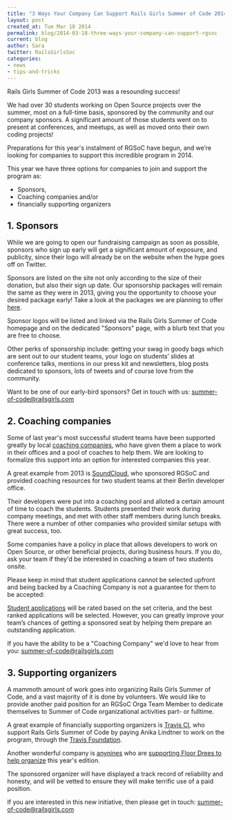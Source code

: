 ```yaml
---
title: "3 Ways Your Company Can Support Rails Girls Summer of Code 2014"
layout: post
created_at: Tue Mar 18 2014
permalink: blog/2014-03-18-three-ways-your-company-can-support-rgsoc
current: blog
author: Sara
twitter: RailsGirlsSoc
categories:
- news
- tips-and-tricks
---
```



Rails Girls Summer of Code 2013 was a resounding success!

We had over 30 students working on Open Source projects over the summer, most
on a full-time basis, sponsored by the community and our company sponsors. A
significant amount of those students went on to present at conferences, and
meetups, as well as moved onto their own coding projects!

Preparations for this year's instalment of RGSoC have begun, and we’re looking
for companies to support this incredible program in 2014.

This year we have three options for companies to join and support the program
as:

+ Sponsors,
+ Coaching companies and/or
+ financially supporting organizers

## 1. Sponsors

While we are going to open our fundraising campaign as soon as possible,
sponsors who sign up early will get a significant amount of exposure, and
publicity, since their logo will already be on the website when the hype goes
off on Twitter.

Sponsors are listed on the site not only according to the size of their
donation, but also their sign up date. Our sponsorship packages will remain the
same as they were in 2013, giving you the opportunity to choose your desired
package early! Take a look at the packages we are planning to offer
[here](http://railsgirlssummerofcode.org/sponsors/).

Sponsor logos will be listed and linked via the Rails Girls Summer of Code
homepage and on the dedicated "Sponsors" page, with a blurb text that you are
free to choose.

Other perks of sponsorship include: getting your swag in goody bags which are
sent out to our student teams, your logo on students’ slides at conference
talks, mentions in our press kit and newsletters, blog posts dedicated to
sponsors, lots of tweets and of course love from the community.

Want to be one of our early-bird sponsors? Get in touch with us:
[summer-of-code@railsgirls.com](mailto:summer-of-code@railsgirls.com)

## 2. Coaching companies

Some of last year's most successful student teams have been supported greatly
by local [coaching companies](http://railsgirlssummerofcode.org/guide/coaching-company),
who have given them a place to work in their offices and a pool of coaches to
help them. We are looking to formalize this support into an option for
interested companies this year.

A great example from 2013 is
[SoundCloud](http://blog.soundcloud.com/2013/07/19/rails-girls-summer-of-code-welcoming-nicole-and-laura),
who sponsored RGSoC and provided coaching resources for two student teams at
their Berlin developer office.

Their developers were put into a coaching pool and alloted a certain amount of
time to coach the students. Students presented their work during company
meetings, and met with other staff members during lunch breaks. There were a
number of other companies who provided similar setups with great success, too.

Some companies have a policy in place that allows developers to work on Open Source,
or other beneficial projects, during business hours. If you do, ask your team
if they'd be interested in coaching a team of two students onsite.

Please keep in mind that student applications cannot be selected upfront and
being backed by a Coaching Company is not a guarantee for them to be accepted:

[Student applications](http://railsgirlssummerofcode.org/students/application)
will be rated based on the set criteria, and the best ranked applications will
be selected. However, you can greatly improve your team’s chances of getting a
sponsored seat by helping them prepare an outstanding application.


If you have the ability to be a "Coaching Company" we'd love to hear from you:
[summer-of-code@railsgirls.com](mailto:summer-of-code@railsgirls.com)

## 3. Supporting organizers

A mammoth amount of work  goes into organizing Rails Girls Summer of Code, and
a vast majority of it is done by volunteers. We would like to provide another
paid position for an RGSoC Orga Team Member to dedicate themselves to Summer of
Code organizational activities part- or fulltime.

A great example of financially supporting organizers is [Travis CI](http://travis-ci.com),
who support Rails Girls Summer of Code by paying Anika Lindtner to work on the
program, through the [Travis Foundation](http://foundation.travis-ci.com).

Another wonderful company is [anynines](http://www.anynines.com/) who are [supporting Floor Drees to help organize](http://blog.anynines.com/we-are-proud-to-support-rails-girls-summer-of-code/) this year's edition.

The sponsored organizer will have displayed a track record of reliability and
honesty, and will be vetted to ensure they will make terrific use of a paid
position.

If you are interested in this new initiative, then please get in touch:
[summer-of-code@railsgirls.com](mailto:summer-of-code@railsgirls.com)

